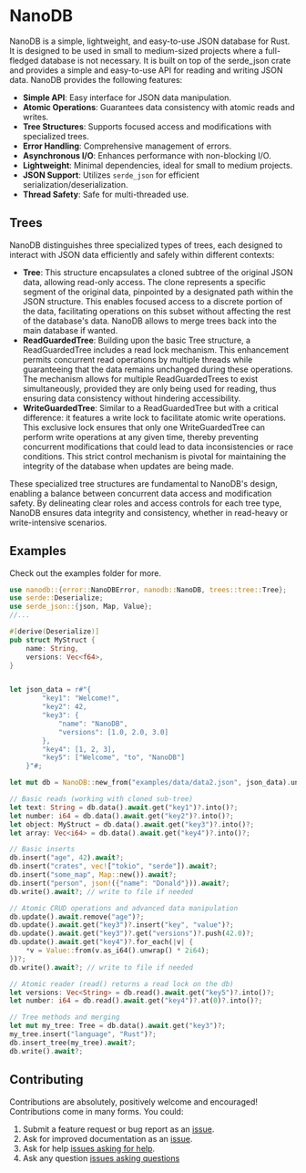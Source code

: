 # NanoDB
NanoDB is a simple, lightweight, and easy-to-use JSON database for Rust. It is designed to be used in small to medium-sized projects where a full-fledged database is not necessary. It is built on top of the serde_json crate and provides a simple and easy-to-use API for reading and writing JSON data.
NanoDB provides the following features:
* **Simple API**: Easy interface for JSON data manipulation.
* **Atomic Operations**: Guarantees data consistency with atomic reads and writes.
* **Tree Structures**: Supports focused access and modifications with specialized trees.
* **Error Handling**: Comprehensive management of errors.
* **Asynchronous I/O**: Enhances performance with non-blocking I/O.
* **Lightweight**: Minimal dependencies, ideal for small to medium projects.
* **JSON Support**: Utilizes `serde_json` for efficient serialization/deserialization.
* **Thread Safety**: Safe for multi-threaded use.


## Trees
NanoDB distinguishes three specialized types of trees, each designed to interact with JSON data efficiently and safely within different contexts:
* **Tree**: This structure encapsulates a cloned subtree of the original JSON data, allowing read-only access. The clone represents a specific segment of the original data, pinpointed by a designated path within the JSON structure. This enables focused access to a discrete portion of the data, facilitating operations on this subset without affecting the rest of the database's data. NanoDB allows to merge trees back into the main database if wanted.
* **ReadGuardedTree**: Building upon the basic Tree structure, a ReadGuardedTree includes a read lock mechanism. This enhancement permits concurrent read operations by multiple threads while guaranteeing that the data remains unchanged during these operations. The mechanism allows for multiple ReadGuardedTrees to exist simultaneously, provided they are only being used for reading, thus ensuring data consistency without hindering accessibility.
* **WriteGuardedTree**:  Similar to a ReadGuardedTree but with a critical difference: it features a write lock to facilitate atomic write operations. This exclusive lock ensures that only one WriteGuardedTree can perform write operations at any given time, thereby preventing concurrent modifications that could lead to data inconsistencies or race conditions. This strict control mechanism is pivotal for maintaining the integrity of the database when updates are being made.

These specialized tree structures are fundamental to NanoDB's design, enabling a balance between concurrent data access and modification safety. By delineating clear roles and access controls for each tree type, NanoDB ensures data integrity and consistency, whether in read-heavy or write-intensive scenarios.

## Examples
Check out the examples folder for more.
```rust
use nanodb::{error::NanoDBError, nanodb::NanoDB, trees::tree::Tree};
use serde::Deserialize;
use serde_json::{json, Map, Value};
//...

#[derive(Deserialize)]
pub struct MyStruct {
    name: String,
    versions: Vec<f64>,
}


let json_data = r#"{
		"key1": "Welcome!",
		"key2": 42,
		"key3": {
			"name": "NanoDB",
			"versions": [1.0, 2.0, 3.0]
		},
		"key4": [1, 2, 3],
		"key5": ["Welcome", "to", "NanoDB"]
	}"#;

let mut db = NanoDB::new_from("examples/data/data2.json", json_data).unwrap();

// Basic reads (working with cloned sub-tree)
let text: String = db.data().await.get("key1")?.into()?;
let number: i64 = db.data().await.get("key2")?.into()?;
let object: MyStruct = db.data().await.get("key3")?.into()?;
let array: Vec<i64> = db.data().await.get("key4")?.into()?;

// Basic inserts
db.insert("age", 42).await?;
db.insert("crates", vec!["tokio", "serde"]).await?;
db.insert("some_map", Map::new()).await?;
db.insert("person", json!({"name": "Donald"})).await?;
db.write().await?; // write to file if needed

// Atomic CRUD operations and advanced data manipulation
db.update().await.remove("age")?;
db.update().await.get("key3")?.insert("key", "value")?;
db.update().await.get("key3")?.get("versions")?.push(42.0)?;
db.update().await.get("key4")?.for_each(|v| {
	*v = Value::from(v.as_i64().unwrap() * 2i64);
})?;
db.write().await?; // write to file if needed

// Atomic reader (read() returns a read lock on the db)
let versions: Vec<String> = db.read().await.get("key5")?.into()?;
let number: i64 = db.read().await.get("key4")?.at(0)?.into()?;

// Tree methods and merging
let mut my_tree: Tree = db.data().await.get("key3")?;
my_tree.insert("language", "Rust")?;
db.insert_tree(my_tree).await?;
db.write().await?;
```
## Contributing

Contributions are absolutely, positively welcome and encouraged! Contributions
come in many forms. You could:

  1. Submit a feature request or bug report as an [issue].
  2. Ask for improved documentation as an [issue].
  3. Ask for help [issues asking for help].
  4. Ask any question [issues asking questions]

[issue]: https://github.com/2bonahill/nanodb/issues
[issues asking for help]: https://github.com/2bonahill/nanodb/labels/help%20wanted
[issues asking questions]: https://github.com/2bonahill/nanodb/labels/question